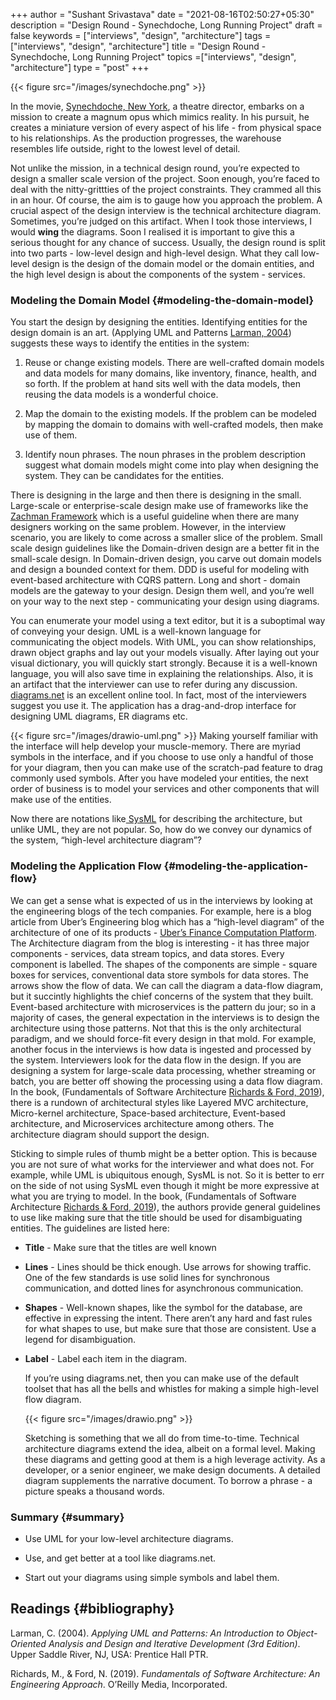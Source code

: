 
+++
author = "Sushant Srivastava"
date = "2021-08-16T02:50:27+05:30"
description = "Design Round - Synechdoche, Long Running Project"
draft = false
keywords = ["interviews", "design", "architecture"]
tags = ["interviews", "design", "architecture"]
title = "Design Round - Synechdoche, Long Running Project"
topics =["interviews", "design", "architecture"]
type = "post"
+++


{{< figure src="/images/synechdoche.png"  >}}

In the movie, [Synechdoche, New York](https://en.wikipedia.org/wiki/Synecdoche,%5FNew%5FYork), a theatre director, embarks on a mission to create a magnum opus which mimics reality. In his pursuit, he creates a miniature version of every aspect of his life - from physical space to his relationships. As the production progresses, the warehouse resembles life outside, right to the lowest level of detail.

Not unlike the mission, in a technical design round, you’re expected to design a smaller scale version of the project. Soon enough, you’re faced to deal with the nitty-grittties of the project constraints. They crammed all this in an hour. Of course, the aim is to gauge how you approach the problem. A crucial aspect of the design interview is the technical architecture diagram. Sometimes, you’re judged on this artifact. When I took those interviews, I would **wing** the diagrams. Soon I realised it is important to give this a serious thought for any chance of success. Usually, the design round is split into two parts - low-level design and high-level design. What they call low-level design is the design of the domain model or the domain entities, and the high level design is about the components of the system - services.


### Modeling the Domain Model {#modeling-the-domain-model}

You start the design by designing the entities. Identifying entities for the design domain is an art. (Applying UML and Patterns [Larman, 2004](#orgec1bba2)) suggests these ways to identify the entities in the system:

1.  Reuse or change existing models. There are well-crafted domain models and data models for many domains, like inventory, finance, health, and so forth. If the problem at hand sits well with the data models, then reusing the data models is a wonderful choice.

2.  Map the domain to the existing models. If the problem can be modeled by mapping the domain to domains with well-crafted models, then make use of them.

3.  Identify noun phrases. The noun phrases in the problem description suggest what domain models might come into play when designing the system. They can be candidates for the entities.

There is designing in the large and then there is designing in the small. Large-scale or enterprise-scale design make use of frameworks like the [Zachman Framework](https://www.zachman.com/about-the-zachman-framework) which is a useful guideline when there are many designers working on the same problem. However, in the interview scenario, you are likely to come across a smaller slice of the problem. Small scale design guidelines like the Domain-driven design are a better fit in the small-scale design. In Domain-driven design, you carve out domain models and design a bounded context for them. DDD is useful for modeling with event-based architecture with CQRS pattern. Long and short - domain models are the gateway to your design. Design them well, and you’re well on your way to the next step - communicating your design using diagrams.

You can enumerate your model using a text editor, but it is a suboptimal way of conveying your design. UML is a well-known language for communicating the object models. With UML, you can show relationships, drawn object graphs and lay out your models visually. After laying out your visual dictionary, you will quickly start strongly. Because it is a well-known language, you will also save time in explaining the relationships. Also, it is an artifact that the interviewer can use to refer during any discussion. [diagrams.net](https://app.diagrams.net) is an excellent online tool. In fact, most of the interviewers suggest you use it. The application has a drag-and-drop interface for designing UML diagrams, ER diagrams etc.

{{< figure src="/images/drawio-uml.png"  >}}
Making yourself familiar with the interface will help develop your muscle-memory. There are myriad symbols in the interface, and if you choose to use only a handful of those for your diagram, then you can make use of the scratch-pad feature to drag commonly used symbols. After you have modeled your entities, the next order of business is to model your services and other components that will make use of the entities.

Now there are notations like[ SysML](https://sysml.org) for describing the architecture, but unlike UML, they are not popular. So, how do we convey our dynamics of the system, “high-level architecture diagram”?


### Modeling the Application Flow {#modeling-the-application-flow}

We can get a sense what is expected of us in the interviews by looking at the engineering blogs of the tech companies. For example, here is a blog article from Uber’s Engineering blog which has a “high-level diagram” of the architecture of one of its products - [Uber’s Finance Computation Platform](https://eng.uber.com/ubers-finance-computation-platform/). The Architecture diagram from the blog is interesting - it has three major components - services, data stream topics, and data stores. Every component is labelled. The shapes of the components are simple - square boxes for services, conventional data store symbols for data stores. The arrows show the flow of data. We can call the diagram a data-flow diagram, but it succintly highlights the chief concerns of the system that they built. Event-based architecture with microservices is the pattern du jour; so in a majority of cases, the general expectation in the interviews is to design the architecture using those patterns. Not that this is the only architectural paradigm, and we should force-fit every design in that mold. For example, another focus in the interviews is how data is ingested and processed by the system. Interviewers look for the data flow in the design. If you are designing a system for large-scale data processing, whether streaming or batch, you are better off showing the processing using a data flow diagram. In the book, (Fundamentals of Software Architecture [Richards & Ford, 2019](#org48ca56d)), there is a rundown of architectural styles like Layered MVC architecture, Micro-kernel architecture, Space-based architecture, Event-based architecture, and Microservices architecture among others. The architecture diagram should support the design.

Sticking to simple rules of thumb might be a better option. This is because you are not sure of what works for the interviewer and what does not. For example, while UML is ubiquitous enough, SysML is not. So it is better to err on the side of not using SysML even though it might be more expressive at what you are trying to model. In the book, (Fundamentals of Software Architecture [Richards & Ford, 2019](#org48ca56d)), the authors provide general guidelines to use like making sure that the title should be used for disambiguating entities. The guidelines are listed here:

-   **Title** - Make sure that the titles are well known

-   **Lines** - Lines should be thick enough. Use arrows for showing traffic. One of the few standards is use solid lines for synchronous communication, and dotted lines for asynchronous communication.

-   **Shapes** - Well-known shapes, like the symbol for the database, are effective in expressing the intent. There aren’t any hard and fast rules for what shapes to use, but make sure that those are consistent. Use a legend for disambiguation.

-   **Label** - Label each item in the diagram.

    If you’re using diagrams.net, then you can make use of the default toolset that has all the bells and whistles for making a simple high-level flow diagram.
    
    {{< figure src="/images/drawio.png"  >}}

    Sketching is something that we all do from time-to-time. Technical architecture diagrams extend the idea, albeit on a formal level. Making these diagrams and getting good at them is a high leverage activity. As a developer, or a senior engineer, we make design documents. A detailed diagram supplements the narrative document. To borrow a phrase - a picture speaks a thousand words.


### Summary {#summary}

-   Use UML for your low-level architecture diagrams.

-   Use, and get better at a tool like diagrams.net.

-   Start out your diagrams using simple symbols and label them.


## Readings {#bibliography}

<a id="orgec1bba2"></a>Larman, C. (2004). _Applying UML and Patterns: An Introduction to Object-Oriented Analysis and Design and Iterative Development (3rd Edition)_. Upper Saddle River, NJ, USA: Prentice Hall PTR.

<a id="org48ca56d"></a>Richards, M., & Ford, N. (2019). _Fundamentals of Software Architecture: An Engineering Approach_. O’Reilly Media, Incorporated. 

